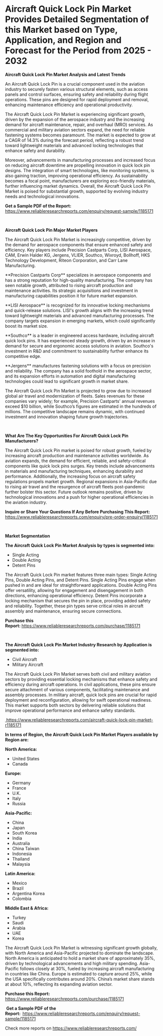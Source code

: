 <p><h1>Aircraft Quick Lock Pin Market Provides Detailed Segmentation of this Market based on Type, Application, and Region and Forecast for the Period from 2025 - 2032</h1></p><p><strong>Aircraft Quick Lock Pin Market Analysis and Latest Trends</strong></p>
<p><p>An Aircraft Quick Lock Pin is a crucial component used in the aviation industry to securely fasten various structural elements, such as access panels and control surfaces, ensuring safety and reliability during flight operations. These pins are designed for rapid deployment and removal, enhancing maintenance efficiency and operational productivity.</p><p>The Aircraft Quick Lock Pin Market is experiencing significant growth, driven by the expansion of the aerospace industry and the increasing demand for aircraft maintenance, repair, and overhaul (MRO) services. As commercial and military aviation sectors expand, the need for reliable fastening systems becomes paramount. The market is expected to grow at a CAGR of 14.3% during the forecast period, reflecting a robust trend toward lightweight materials and advanced locking technologies that enhance safety and durability.</p><p>Moreover, advancements in manufacturing processes and increased focus on reducing aircraft downtime are propelling innovation in quick lock pin designs. The integration of smart technologies, like monitoring systems, is also gaining traction, improving operational efficiency. As sustainability becomes a focal point, manufacturers are exploring eco-friendly materials, further influencing market dynamics. Overall, the Aircraft Quick Lock Pin Market is poised for substantial growth, supported by evolving industry needs and technological innovations.</p></p>
<p><strong>Get a Sample PDF of the Report:&nbsp;</strong> <a href="https://www.reliableresearchreports.com/enquiry/request-sample/1185171?utm_campaign=3360&utm_medium=2&utm_source=Github&utm_content=ia&utm_term=28032025&utm_id=aircraft-quick-lock-pin">https://www.reliableresearchreports.com/enquiry/request-sample/1185171</a></p>
<p>&nbsp;</p>
<p><strong>Aircraft Quick Lock Pin Major Market Players</strong></p>
<p><p>The Aircraft Quick Lock Pin Market is increasingly competitive, driven by the demand for aerospace components that ensure enhanced safety and efficiency. Key players include Precision Castparts Corp, LISI Aerospace, CAM, Erwin Halder KG, Jergens, VLIER, Southco, Wixroyd, Bollhoff, HKS Technology Development, Riteon Corporation, and Carr Lane Manufacturing.</p><p>**Precision Castparts Corp** specializes in aerospace components and has a strong reputation for high-quality manufacturing. The company has seen notable growth, attributed to rising aircraft production and maintenance activities. Its strategic acquisitions and investment in manufacturing capabilities position it for future market expansion.</p><p>**LISI Aerospace** is recognized for its innovative locking mechanisms and quick-release solutions. LISI's growth aligns with the increasing trend toward lightweight materials and advanced manufacturing processes. The company targets expansion in emerging markets, which could significantly boost its market size.</p><p>**Southco** is a leader in engineered access hardware, including aircraft quick lock pins. It has experienced steady growth, driven by an increase in demand for secure and ergonomic access solutions in aviation. Southco's investment in R&D and commitment to sustainability further enhance its competitive edge.</p><p>**Jergens** manufactures fastening solutions with a focus on precision and reliability. The company has a solid foothold in the aerospace sector, and its expansion efforts in automation and digital manufacturing technologies could lead to significant growth in market share.</p><p>The Aircraft Quick Lock Pin Market is projected to grow due to increased global air travel and modernization of fleets. Sales revenues for these companies vary widely; for example, Precision Castparts' annual revenues exceed $10 billion, while Southco’s figures are estimated in the hundreds of millions. The competitive landscape remains dynamic, with continued investment and innovation shaping future growth trajectories.</p></p>
<p>&nbsp;</p>
<p><strong>What Are The Key Opportunities For Aircraft Quick Lock Pin Manufacturers?</strong></p>
<p><p>The Aircraft Quick Lock Pin market is poised for robust growth, fueled by increasing aircraft production and maintenance activities worldwide. As aviation expands, the demand for efficient, reliable, and safety-critical components like quick lock pins surges. Key trends include advancements in materials and manufacturing techniques, enhancing durability and performance. Additionally, the increasing focus on aircraft safety regulations propels market growth. Regional expansions in Asia-Pacific due to rising air travel and the resurgence of aircraft fleets post-pandemic further bolster this sector. Future outlook remains positive, driven by technological innovations and a push for higher operational efficiencies in the aviation industry.</p></p>
<p><strong>Inquire or Share Your Questions If Any Before Purchasing This Report:</strong> <a href="https://www.reliableresearchreports.com/enquiry/pre-order-enquiry/1185171?utm_campaign=3360&utm_medium=2&utm_source=Github&utm_content=ia&utm_term=28032025&utm_id=aircraft-quick-lock-pin">https://www.reliableresearchreports.com/enquiry/pre-order-enquiry/1185171</a></p>
<p>&nbsp;</p>
<p><strong>Market Segmentation</strong></p>
<p><strong>The Aircraft Quick Lock Pin Market Analysis by types is segmented into:</strong></p>
<p><ul><li>Single Acting</li><li>Double Acting</li><li>Detent Pins</li></ul></p>
<p><p>The Aircraft Quick Lock Pin market features three main types: Single Acting Pins, Double Acting Pins, and Detent Pins. Single Acting Pins engage when pushed in and are ideal for straightforward applications. Double Acting Pins offer versatility, allowing for engagement and disengagement in both directions, enhancing operational efficiency. Detent Pins incorporate a locking mechanism that secures the pin in place, providing added safety and reliability. Together, these pin types serve critical roles in aircraft assembly and maintenance, ensuring secure connections.</p></p>
<p><strong>Purchase this Report:&nbsp;</strong><a href="https://www.reliableresearchreports.com/purchase/1185171?utm_campaign=3360&utm_medium=2&utm_source=Github&utm_content=ia&utm_term=28032025&utm_id=aircraft-quick-lock-pin">https://www.reliableresearchreports.com/purchase/1185171</a></p>
<p>&nbsp;</p>
<p><strong>The Aircraft Quick Lock Pin Market Industry Research by Application is segmented into:</strong></p>
<p><ul><li>Civil Aircraft</li><li>Military Aircraft</li></ul></p>
<p><p>The Aircraft Quick Lock Pin Market serves both civil and military aviation sectors by providing essential locking mechanisms that enhance safety and efficiency during aircraft operations. In civil applications, these pins ensure secure attachment of various components, facilitating maintenance and assembly processes. In military aircraft, quick lock pins are crucial for rapid deployment and reconfiguration, allowing for swift operational readiness. This market supports both sectors by delivering reliable solutions that improve operational performance and enhance safety standards.</p></p>
<p><a href="https://www.reliableresearchreports.com/aircraft-quick-lock-pin-market-r1185171?utm_campaign=3360&utm_medium=2&utm_source=Github&utm_content=ia&utm_term=28032025&utm_id=aircraft-quick-lock-pin">&nbsp;https://www.reliableresearchreports.com/aircraft-quick-lock-pin-market-r1185171</a></p>
<p><strong>In terms of Region, the Aircraft Quick Lock Pin Market Players available by Region are:</strong></p>
<p>
    <p> <strong> North America: </strong>
        <ul>
            <li>United States</li>
            <li>Canada</li>
        </ul>
        </p> 
    <p> <strong> Europe: </strong>
        <ul>
            <li>Germany</li>
            <li>France</li>
            <li>U.K.</li>
            <li>Italy</li>
            <li>Russia</li>
        </ul>
        </p> 
    <p> <strong> Asia-Pacific: </strong>
        <ul>
            <li>China</li>
            <li>Japan</li>
            <li>South Korea</li>
            <li>India</li>
            <li>Australia</li>
            <li>China Taiwan</li>
            <li>Indonesia</li>
            <li>Thailand</li>
            <li>Malaysia</li>
        </ul>
        </p> 
    <p> <strong> Latin America: </strong>
        <ul>
            <li>Mexico</li>
            <li>Brazil</li>
            <li>Argentina Korea</li>
            <li>Colombia</li>
        </ul>
        </p> 
    <p> <strong> Middle East & Africa: </strong>
        <ul>
            <li>Turkey</li>
            <li>Saudi</li>
            <li>Arabia</li>
            <li>UAE</li>
            <li>Korea</li>
        </ul>
    </p>
    </p>
<p><p>The Aircraft Quick Lock Pin Market is witnessing significant growth globally, with North America and Asia-Pacific projected to dominate the landscape. North America is anticipated to hold a market share of approximately 35%, driven by technological advancements and high military spending. Asia-Pacific follows closely at 30%, fueled by increasing aircraft manufacturing in countries like China. Europe is estimated to capture around 25%, while the USA specifically contributes around 20%. China’s market share stands at about 10%, reflecting its expanding aviation sector.</p></p>
<p><strong>Purchase this Report: </strong><a href="https://www.reliableresearchreports.com/purchase/1185171?utm_campaign=3360&utm_medium=2&utm_source=Github&utm_content=ia&utm_term=28032025&utm_id=aircraft-quick-lock-pin">https://www.reliableresearchreports.com/purchase/1185171</a></p>
<p>&nbsp;<strong>Get a Sample PDF of the Report:&nbsp;&nbsp;</strong><a href="https://www.reliableresearchreports.com/enquiry/request-sample/1185171?utm_campaign=3360&utm_medium=2&utm_source=Github&utm_content=ia&utm_term=28032025&utm_id=aircraft-quick-lock-pin">https://www.reliableresearchreports.com/enquiry/request-sample/1185171</a></p>
<p><strong></strong></p>
<p>Check more reports on <a href="https://www.reliableresearchreports.com/?utm_campaign=3360&utm_medium=2&utm_source=Github&utm_content=ia&utm_term=28032025&utm_id=aircraft-quick-lock-pin">https://www.reliableresearchreports.com/</a></p>